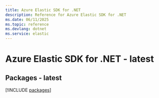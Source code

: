```yaml
---
title: Azure Elastic SDK for .NET
description: Reference for Azure Elastic SDK for .NET
ms.date: 06/11/2025
ms.topic: reference
ms.devlang: dotnet
ms.service: elastic
---
```

# Azure Elastic SDK for .NET - latest
## Packages - latest
[!INCLUDE [packages](elastic-index.md)]